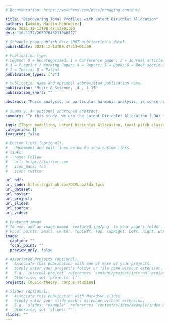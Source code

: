 ```yaml
---
# Documentation: https://wowchemy.com/docs/managing-content/

title: "Discovering Tonal Profiles with Latent Dirichlet Allocation"
authors: [admin, Martin Rohrmeier]
date: 2021-12-13T08:47:13+01:00
doi: "10.1177/20592043211048827"

# Schedule page publish date (NOT publication's date).
publishDate: 2021-12-13T08:47:13+01:00

# Publication type.
# Legend: 0 = Uncategorized; 1 = Conference paper; 2 = Journal article;
# 3 = Preprint / Working Paper; 4 = Report; 5 = Book; 6 = Book section;
# 7 = Thesis; 8 = Patent
publication_types: ["2"]

# Publication name and optional abbreviated publication name.
publication: "Music & Science, _4_, 1-15"
publication_short: ""

abstract: "Music analysis, in particular harmonic analysis, is concerned with the way pitches are organized in pieces of music, and a range of empirical applications have been developed, for example, for chord recognition or key finding. Naturally, these approaches rely on some operationalization of the concepts they aim to investigate. In this study, we take a complementary approach and discover latent tonal structures in an unsupervised manner. We use the topic model Latent Dirichlet Allocation and apply it to a large historical corpus of musical pieces from the Western classical tradition. This method conceives topics as distributions of pitch classes without assuming a priori that they correspond to either chords, keys, or other harmonic phenomena. To illustrate the generative process assumed by the model, we create an artificial corpus with arbitrary parameter settings and compare the sampled pieces to real compositions. The results we obtain by applying the topic model to the musical corpus show that the inferred topics have music-theoretically meaningful interpretations. In particular, topics cover contiguous segments on the line of fifths and mostly correspond to diatonic sets. Moreover, tracing the prominence of topics over the course of music history over ∼600 years reflects changes in the ways pitch classes are employed in musical compositions and reveals particularly strong changes at the transition from common-practice to extended tonality in the 19th century."

# Summary. An optional shortened abstract.
summary: "In this study, we use the Latent Dirichlet Allocation (LDA) topic model to discover tonal structures in a corpus of more than 2000 musical pieces from large historical range (ca. 600 years). and that the inferred topics have music-theoretically meaningful interpretations."

tags: [Topic modelling, Latent Dirichlet Allocation, tonal pitch classes, tonality, corpus studies]
categories: []
featured: false  

# Custom links (optional).
#   Uncomment and edit lines below to show custom links.
# links:
# - name: Follow
#   url: https://twitter.com
#   icon_pack: fab
#   icon: twitter

url_pdf:
url_code: https://github.com/DCMLab/lda_tpcs
url_dataset:
url_poster:
url_project:
url_slides:
url_source:
url_video:

# Featured image
# To use, add an image named `featured.jpg/png` to your page's folder. 
# Focal points: Smart, Center, TopLeft, Top, TopRight, Left, Right, BottomLeft, Bottom, BottomRight.
image:
  caption: ""
  focal_point: ""
  preview_only: false

# Associated Projects (optional).
#   Associate this publication with one or more of your projects.
#   Simply enter your project's folder or file name without extension.
#   E.g. `internal-project` references `content/project/internal-project/index.md`.
#   Otherwise, set `projects: []`.
projects: [music-theory, corpus-studies]

# Slides (optional).
#   Associate this publication with Markdown slides.
#   Simply enter your slide deck's filename without extension.
#   E.g. `slides: "example"` references `content/slides/example/index.md`.
#   Otherwise, set `slides: ""`.
slides: ""
---
```

